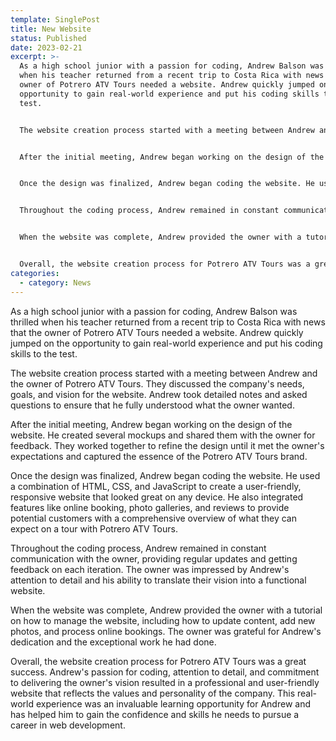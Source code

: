 ```yaml
---
template: SinglePost
title: New Website
status: Published
date: 2023-02-21
excerpt: >-
  As a high school junior with a passion for coding, Andrew Balson was thrilled
  when his teacher returned from a recent trip to Costa Rica with news that the
  owner of Potrero ATV Tours needed a website. Andrew quickly jumped on the
  opportunity to gain real-world experience and put his coding skills to the
  test.


  The website creation process started with a meeting between Andrew and the owner of Potrero ATV Tours. They discussed the company's needs, goals, and vision for the website. Andrew took detailed notes and asked questions to ensure that he fully understood what the owner wanted.


  After the initial meeting, Andrew began working on the design of the website. He created several mockups and shared them with the owner for feedback. They worked together to refine the design until it met the owner's expectations and captured the essence of the Potrero ATV Tours brand.


  Once the design was finalized, Andrew began coding the website. He used a combination of HTML, CSS, and JavaScript to create a user-friendly, responsive website that looked great on any device. He also integrated features like online booking, photo galleries, and reviews to provide potential customers with a comprehensive overview of what they can expect on a tour with Potrero ATV Tours.


  Throughout the coding process, Andrew remained in constant communication with the owner, providing regular updates and getting feedback on each iteration. The owner was impressed by Andrew's attention to detail and his ability to translate their vision into a functional website.


  When the website was complete, Andrew provided the owner with a tutorial on how to manage the website, including how to update content, add new photos, and process online bookings. The owner was grateful for Andrew's dedication and the exceptional work he had done.


  Overall, the website creation process for Potrero ATV Tours was a great success. Andrew's passion for coding, attention to detail, and commitment to delivering the owner's vision resulted in a professional and user-friendly website that reflects the values and personality of the company. This real-world experience was an invaluable learning opportunity for Andrew and has helped him to gain the confidence and skills he needs to pursue a career in web development.
categories:
  - category: News
---
```

As a high school junior with a passion for coding, Andrew Balson was thrilled when his teacher returned from a recent trip to Costa Rica with news that the owner of Potrero ATV Tours needed a website. Andrew quickly jumped on the opportunity to gain real-world experience and put his coding skills to the test.

The website creation process started with a meeting between Andrew and the owner of Potrero ATV Tours. They discussed the company's needs, goals, and vision for the website. Andrew took detailed notes and asked questions to ensure that he fully understood what the owner wanted.

After the initial meeting, Andrew began working on the design of the website. He created several mockups and shared them with the owner for feedback. They worked together to refine the design until it met the owner's expectations and captured the essence of the Potrero ATV Tours brand.

Once the design was finalized, Andrew began coding the website. He used a combination of HTML, CSS, and JavaScript to create a user-friendly, responsive website that looked great on any device. He also integrated features like online booking, photo galleries, and reviews to provide potential customers with a comprehensive overview of what they can expect on a tour with Potrero ATV Tours.

Throughout the coding process, Andrew remained in constant communication with the owner, providing regular updates and getting feedback on each iteration. The owner was impressed by Andrew's attention to detail and his ability to translate their vision into a functional website.

When the website was complete, Andrew provided the owner with a tutorial on how to manage the website, including how to update content, add new photos, and process online bookings. The owner was grateful for Andrew's dedication and the exceptional work he had done.

Overall, the website creation process for Potrero ATV Tours was a great success. Andrew's passion for coding, attention to detail, and commitment to delivering the owner's vision resulted in a professional and user-friendly website that reflects the values and personality of the company. This real-world experience was an invaluable learning opportunity for Andrew and has helped him to gain the confidence and skills he needs to pursue a career in web development.